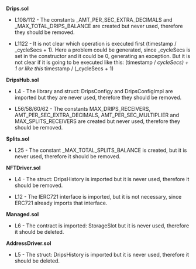 **Drips.sol**
- L108/112 - The constants _AMT_PER_SEC_EXTRA_DECIMALS and _MAX_TOTAL_DRIPS_BALANCE are created but never used, therefore they should be removed.

- L1122 - It is not clear which operation is executed first (timestamp / _cycleSecs + 1). Here a problem could be generated, since _cycleSecs is set in the constructor and it could be 0, generating an exception.
But it is not clear if it is going to be executed like this: (timestamp / _cycleSecs) + 1 or like this_ timestamp / (_cycleSecs + 1)
 

**DripsHub.sol**
- L4 - The library and struct: DripsConfigy and DripsConfigImpl are imported but they are never used, therefore they should be removed.

- L56/58/60/62 - The constants MAX_DRIPS_RECEIVERS, AMT_PER_SEC_EXTRA_DECIMALS, AMT_PER_SEC_MULTIPLIER and MAX_SPLITS_RECEIVERS are created but never used, therefore they should be removed.


**Splits.sol**
- L25 - The constant _MAX_TOTAL_SPLITS_BALANCE is created, but it is never used, therefore it should be removed.


**NFTDriver.sol**
- L4 - The struct: DripsHistory is imported but it is never used, therefore it should be removed.

- L12 - The IERC721 interface is imported, but it is not necessary, since ERC721 already imports that interface.


**Managed.sol**
- L6 - The contract is imported: StorageSlot but it is never used, therefore it should be deleted.


**AddressDriver.sol**
- L5 - The struct: DripsHistory is imported but it is never used, therefore it should be deleted.
